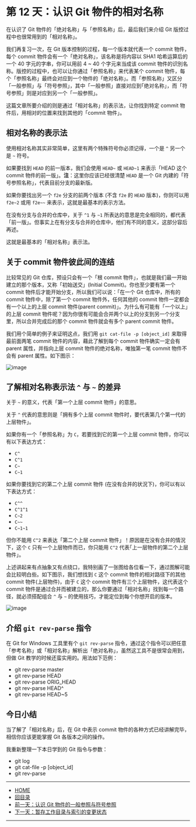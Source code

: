 第 12 天：认识 Git 物件的相对名称
=================================================

在认识了 Git 物件的「绝对名称」与「参照名称」后，最后我们来介绍 Git 版控过程中也很常用到的「相对名称」。

我们再复习一次，在 Git 版本控制的过程，每一个版本就代表一个 commit 物件，每个 commit 物件会有一个「绝对名称」，该名称是将内容以 SHA1 哈希运算后的一个 40 字元的字串，你可以用前 4 ~ 40 个字元来当成该 commit 物件的识別名称。版控的过程中，也可以让你通过「参照名称」来代表某个 commit 物件，每个「参照名称」最终会对应到一个物件的「绝对名称」。而「参照名称」又区分「一般参照」与「符号参照」，其中「一般参照」直接对应到｢绝对名称｣，而「符号参照」则是对应到另一个「一般参照」。

这篇文章所要介绍的则是通过「相对名称」的表示法，让你找到特定 commit 物件后，用相对的位置来找到其他的「commit 物件」。

相对名称的表示法
----------------

使用相对名称其实非常简单，这里有两个特殊符号你必须记得，一个是 `^` 另一个是 `~` 符号。

如果要找到 `HEAD` 的前一版本，我们会使用 `HEAD~` 或 `HEAD~1` 来表示「HEAD 这个 commit 物件的前一版」。**注**：这里你应该已经很清楚 `HEAD` 是一个 Git 内建的「符号参照名称」，代表目前分支的最新版。

如果你要找出另一个 `f2e` 分支的前两个版本 (不含 `f2e` 的 `HEAD` 版本)，你则可以用 `f2e~2` 或用 `f2e~~` 来表示，这就是最基本的表示方法。

在没有分支与合并的仓库中，关于 `^1` 与 `~1` 所表达的意思是完全相同的，都代表「前一版」。但事实上在有分支与合并的仓库中，他们有不同的意义，这部分容后再述。

这就是最基本的「相对名称」表示法。


关于 commit 物件彼此间的连结
---------------------------

比较常见的 Git 仓库，预设只会有一个「根 commit 物件」，也就是我们最一开始建立的那个版本，又称「初始送交」(Initial Commit)。你也至少要有第一个 commit 物件后才能开始分支，所以我们可以说：「在一个 Git 仓库中，所有的 commit 物件中，除了第一个 commit 物件外，任何其他的 commit 物件一定都会有一个以上的上层 commit 物件(parent commit)」。为什么有可能有「一个以上」的上层 commit 物件呢？因为你很有可能会合并两个以上的分支到另一个分支里，所以合并完成后的那个 commit 物件就会有多个 parent commit 物件。

我们用个简单的例子来证明这点，我们用 `git cat-file -p [object_id]` 来取得最前面两笔 commit 物件的内容，藉此了解到每个 commit 物件确实一定会有 parent 属性，并指向上层 commit 物件的绝对名称，唯独第一笔 commit 物件不会有 parent 属性。如下图示：

![image](../figures/12/01.png)

了解相对名称表示法 `^` 与 `~` 的差异
------------------------------------

关于 `~` 的意义，代表「第一个上层 commit 物件」的意思。

关于 `^` 代表的意思则是「拥有多个上层 commit 物件时，要代表第几个第一代的上层物件」。

如果你有一个「参照名称」为 `C`，若要找到它的第一个上层 commit 物件，你可以有以下表达方式：

* `C^`
* `C^1`
* `C~`
* `C~1`

如果你要找到它的第二个上层 commit 物件 (在没有合并的状況下)，你可以有以下表达方式：

* `C^^`
* `C^1^1`
* `C~2`
* `C~~`
* `C~1~1`

但你不能用 `C^2` 来表达「第二个上层 commit 物件」！原因是在没有合并的情況下，这个 `C` 只有一个上层物件而已，你只能用 `C^2` 代表｢上一层物件的第二个上层物件」。

上述讲起来有点抽象又有点绕口，我特别画了一张图给各位看一下，通过图解可能会比较明白些。如下图示，我们想找到 `C` 这个 commit 物件的相对路径下的其他 commit 物件(上层物件)，由于 `C` 这个 commit 物件有三个上层物件，这代表这个 commit 物件是通过合并而被建立的，那么你要通过「相对名称」找到每一个路径，就必须搭配组合 `^` 与 `~` 的使用技巧，才能定位到每个你想开启的版本。

![image](../figures/12/02.png)


介绍 `git rev-parse` 指令
--------------------------

在 Git for Windows 工具里有个 `git rev-parse` 指令，通过这个指令可以把任意「参考名称」或「相对名称」解析出「绝对名称」，虽然这工具不是很常会用到，但做 Git 教学的时候还蛮实用的。用法如下范例：

* git rev-parse master
* git rev-parse HEAD
* git rev-parse ORIG_HEAD
* git rev-parse HEAD^
* git rev-parse HEAD~5


今日小结
-------

当了解了「相对名称」后，在 Git 中表示 commit 物件的各种方式已经讲解完毕，相信你应该更能掌握 Git 各版本之间的操作。

我重新整理一下本日学到的 Git 指令与参数：

* git log
* git cat-file -p [object_id]
* git rev-parse




-------
* [HOME](../README.md)
* [回目录](README.md)
* [前一天：认识 Git 物件的一般参照与符号参照](11.md)
* [下一天：暂存工作目录与索引的变更状态](13.md)

-------


